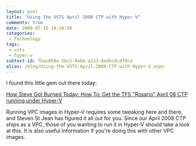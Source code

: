 ```yaml
---
layout: post
title: "Using the VSTS April 2008 CTP with Hyper-V"
comments: true
date: 2008-07-15 10:38:58
categories:
 - Technology
tags:
 - vsts
 - hyper-v
subtext-id: fbac850a-5bc2-4a6b-a233-8edbc0cdf8ce
alias: /blog/Using-the-VSTS-April-2008-CTP-with-Hyper-V.aspx
---
```



I found this little gem out there today: 

[How Steve Got Burned Today: How To: Get the TFS "Rosario" April 08 CTP running under Hyper-V](http://sstjean.blogspot.com/2008/07/how-to-get-tfs-april-08-ctp-running.html)

Running VPC images in Hyper-V requires some tweaking here and there, and Steven St Jean has figured it all out for you. Since our April 2008 CTP ships as a VPC, those of you wanting to run it in Hyper-V should take a look at this. It is also useful information if you're doing this with other VPC images.
